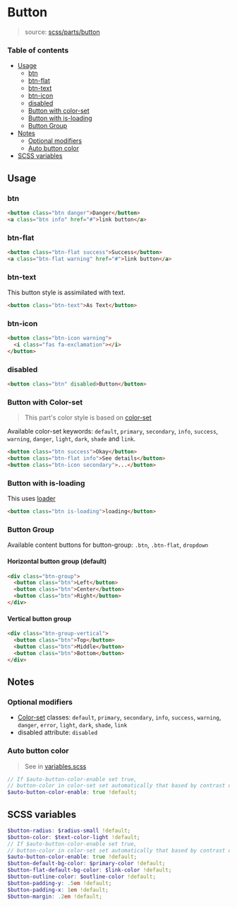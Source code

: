 # Button

> source: [scss/parts/button](../../src/scss/parts/_button.scss)

### Table of contents

- [Usage](#usage)
  - [btn](#btn)
  - [btn-flat](#btn-flat)
  - [btn-text](#btn-text)
  - [btn-icon](#btn-icon)
  - [disabled](#disabled)
  - [Button with color-set](#button-with-color-set)
  - [Button with is-loading](#button-with-is-loading)
  - [Button Group](#button-group)
- [Notes](#notes)
  - [Optional modifiers](#optional-modifiers)
  - [Auto button color](#auto-button-color)
- [SCSS variables](#scss-variables)

## Usage

### btn

``` html
<button class="btn danger">Danger</button>
<a class="btn info" href="#">link button</a>
```

### btn-flat

``` html
<button class="btn-flat success">Success</button>
<a class="btn-flat warning" href="#">link button</a>
```

### btn-text

This button style is assimilated with text.

``` html
<button class="btn-text">As Text</button>
```

### btn-icon

``` html
<button class="btn-icon warning">
  <i class="fas fa-exclamation"></i>
</button>
```

### disabled

``` html
<button class="btn" disabled>Button</button>
```

### Button with Color-set

> This part's color style is based on [color-set](color-set.md)

Available color-set keywords: `default`, `primary`, `secondary`, `info`, `success`, `warning`, `danger`, `light`, `dark`, `shade` and `link`.

``` html
<button class="btn success">Okay</button>
<button class="btn-flat info">See details</button>
<button class="btn-icon secondary">...</button>
```

### Button with is-loading

This uses [loader](loader.md)

``` html
<button class="btn is-loading">loading</button>
```

### Button Group

Available content buttons for button-group: `.btn`, `.btn-flat`, `dropdown`

#### Horizontal button group (default)

``` html
<div class="btn-group">
  <button class="btn">Left</button>
  <button class="btn">Center</button>
  <button class="btn">Right</button>
</div>
```

#### Vertical button group

``` html
<div class="btn-group-vertical">
  <button class="btn">Top</button>
  <button class="btn">Middle</button>
  <button class="btn">Bottom</button>
</div>
```

## Notes

### Optional modifiers

- [Color-set](color-set.md) classes: `default`, `primary`, `secondary`, `info`, `success`, `warning`, `danger`, `error`, `light`, `dark`, `shade`, `link`
- disabled attribute: `disabled`

### Auto button color

> See in [variables.scss](../../src/scss/_variables.scss)

``` scss
// If $auto-button-color-enable set true,
// button-color in color-set set automatically that based by contrast of background-color.
$auto-button-color-enable: true !default;
```

## SCSS variables

``` scss
$button-radius: $radius-small !default;
$button-color: $text-color-light !default;
// If $auto-button-color-enable set true,
// button-color in color-set set automatically that based by contrast of background-color.
$auto-button-color-enable: true !default;
$button-default-bg-color: $primary-color !default;
$button-flat-default-bg-color: $link-color !default;
$button-outline-color: $outline-color !default;
$button-padding-y: .5em !default;
$button-padding-x: 1em !default;
$button-margin: .2em !default;
```
